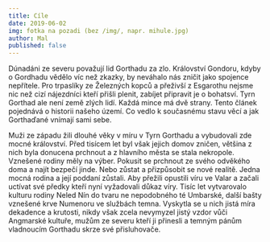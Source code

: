 ```yaml
---
title: Cíle
date: 2019-06-02
img: fotka na pozadi (bez /img/, napr. mihule.jpg)
author: Mal
published: false
---
```


Dúnadáni ze severu považují lid Gorthadu za zlo. Království Gondoru, kdyby o Gordhadu vědělo víc než zkazky, by neváhalo nás zničit jako spojence nepřítele. Pro trpaslíky ze Železných kopců a přeživší z Esgarothu nejsme nic než cizí nájezdníci kteří přišli plenit, zabíjet připravit je o bohatsví. Tyrn Gorthad ale není země zlých lidí. Každá mince má dvě strany. Tento článek pojednává o historii našeho území. Co vedlo k současnému stavu věcí a jak Gorthaďané vnímají sami sebe.

Muži ze západu žili dlouhé věky v míru v Tyrn Gorthadu a vybudovali zde mocné království. Před tisícem let byl však jejich domov zničen, většina z nich byla donucena prchnout a z hlavního města se stala nekropole. Vznešené rodiny měly na výber. Pokusit se prchnout ze svého odvěkého doma a najít bezpečí jinde. Nebo zůstat a přizpůsobit se nové realitě. Jedna mocná rodina a její poddaní zůstali. Aby přežili opustili víru ve Valar a začali uctívat své předky kteří nyní vyžadovali důkaz víry. Tisíc let vytvarovalo kulturu rodiny Neled Nín do tvaru ne nepodobného té Umbarské, další bašty vznešené krve Numenoru ve službách temna. Vyskytla se u nich jistá míra dekadence a krutosti, nikdy však zcela nevymyzel jistý vzdor vůči Angmarské kultuře, mužům ze severu kteří ji přinesli a temným pánům vladnoucím Gorthadu skrze své přisluhovače.

